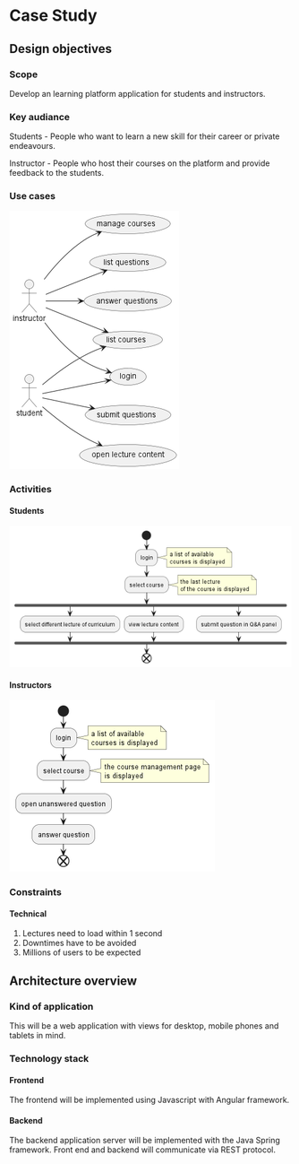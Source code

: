 # Case Study

## Design objectives

### Scope

Develop an learning platform application for students and instructors.

### Key audiance

Students - People who want to learn a new skill for their career or private endeavours.

Instructor - People who host their courses on the platform and provide feedback to the students.

### Use cases

![Use cases](/doc/plantuml/out/use-cases/use-cases.png)

### Activities

#### Students

![Student activities](/doc/plantuml/out/student-activities/student-activities.png)

#### Instructors

![Instructor activities](/doc/plantuml/out/instructor-activities/instuctor-activities.png)

### Constraints

#### Technical

1. Lectures need to load within 1 second
2. Downtimes have to be avoided
3. Millions of users to be expected

## Architecture overview

### Kind of application

This will be a web application with views for desktop, mobile phones and tablets in mind.

### Technology stack

#### Frontend

The frontend will be implemented using Javascript with Angular framework.

#### Backend

The backend application server will be implemented with the Java Spring framework. Front end and backend will communicate via REST protocol.